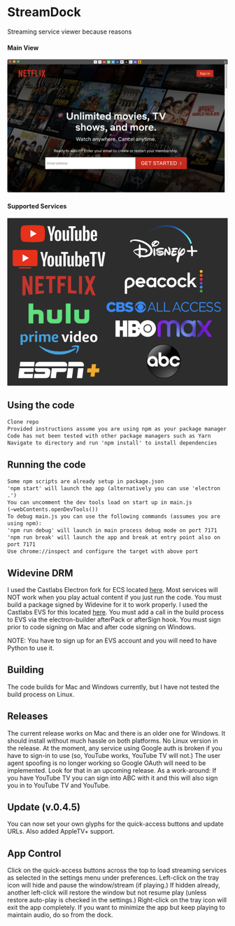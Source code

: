 # StreamDock
 Streaming service viewer because reasons

#### Main View
<img src="/res/screenshots/main.png" width="600"/>

#### Supported Services
<img src="/res/screenshots/services.png" width="600"/>

## Using the code
    Clone repo
    Provided instructions assume you are using npm as your package manager
    Code has not been tested with other package managers such as Yarn
    Navigate to directory and run 'npm install' to install dependencies

## Running the code
    Some npm scripts are already setup in package.json
    'npm start' will launch the app (alternatively you can use 'electron .')
    You can uncomment the dev tools load on start up in main.js (~webContents.openDevTools())
    To debug main.js you can use the following commands (assumes you are using npm):
    'npm run debug' will launch in main process debug mode on port 7171
    'npm run break' will launch the app and break at entry point also on port 7171
    Use chrome://inspect and configure the target with above port

## Widevine DRM
   I used the Castlabs Electron fork for ECS located [here](https://github.com/castlabs/electron-releases). 
   Most services will NOT work when you play actual content if you just run the code. 
   You must build a package signed by Widevine for it to work properly. 
   I used the Castlabs EVS for this located [here](https://github.com/castlabs/electron-releases/wiki/EVS). 
   You must add a call in the build process to EVS via the electron-builder afterPack or afterSign hook. 
   You must sign prior to code signing on Mac and after code signing on Windows. 

   NOTE: You have to sign up for an EVS account and you will need to have Python to use it.

## Building
   The code builds for Mac and Windows currently, but I have not tested the build process on Linux.

## Releases
   The current release works on Mac and there is an older one for Windows. It should install without much hassle on both platforms.
   No Linux version in the release.
   At the moment, any service using Google auth is broken if you have to sign-in to use (so, YouTube works, YouTube TV will not.)
   The user agent spoofing is no longer working so Google OAuth will need to be implemented.
   Look for that in an upcoming release.
   As a work-around: If you have YouTube TV you can sign into ABC with it and this will also sign you in to YouTube TV and YouTube.

## Update (v.0.4.5)
   You can now set your own glyphs for the quick-access buttons and update URLs.
   Also added AppleTV+ support.

## App Control
   Click on the quick-access buttons across the top to load streaming services as selected in the settings menu under preferences.
   Left-click on the tray icon will hide and pause the window/stream (if playing.)
   If hidden already, another left-click will restore the window but not resume play (unless restore auto-play is checked in the settings.)
   Right-click on the tray icon will exit the app completely.
   If you want to minimize the app but keep playing to maintain audio, do so from the dock.
